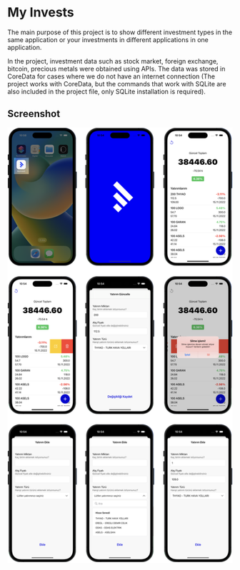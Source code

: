 
# My Invests
The main purpose of this project is to show different investment types in the same application or your investments in different applications in one application.

In the project, investment data such as stock market, foreign exchange, bitcoin, precious metals were obtained using APIs. The data was stored in CoreData for cases where we do not have an internet connection (The project works with CoreData, but the commands that work with SQLite are also included in the project file, only SQLite installation is required).

## Screenshot
![Logo](https://github.com/ferdidemircitr/my-invest/blob/master/MyInvest/Assets.xcassets/ScreenShot/screenshot.png)
